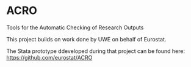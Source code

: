# ACRO
Tools for the Automatic Checking of Research Outputs

This project builds on work done by UWE on behalf of Eurostat.   

The Stata prototype ddeveloped during that project can be found here:
https://github.com/eurostat/ACRO
